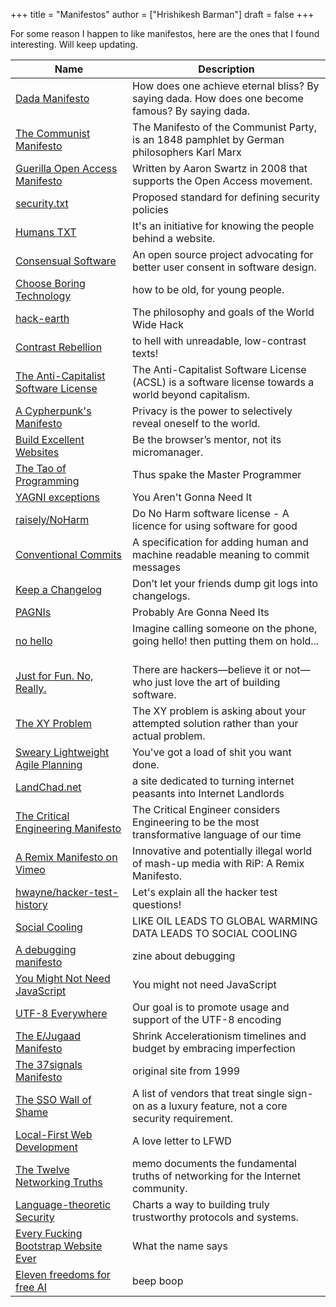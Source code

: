 +++
title = "Manifestos"
author = ["Hrishikesh Barman"]
draft = false
+++

For some reason I happen to like manifestos, here are the ones that I found interesting. Will keep updating.

| Name                                                                                           | Description                                                                                          |
|------------------------------------------------------------------------------------------------|------------------------------------------------------------------------------------------------------|
| [Dada Manifesto](https://en.wikipedia.org/wiki/Dada_Manifesto)                                 | How does one achieve eternal bliss? By saying dada. How does one become famous? By saying dada.      |
| [The Communist Manifesto](https://en.wikipedia.org/wiki/The_Communist_Manifesto)               | The Manifesto of the Communist Party, is an 1848 pamphlet by German philosophers Karl Marx           |
| [Guerilla Open Access Manifesto](https://en.wikipedia.org/wiki/Guerilla_Open_Access_Manifesto) | Written by Aaron Swartz in 2008 that supports the Open Access movement.                              |
| [security.txt](https://securitytxt.org/)                                                       | Proposed standard for defining security policies                                                     |
| [Humans TXT](https://humanstxt.org/)                                                           | It's an initiative for knowing the people behind a website.                                          |
| [Consensual Software](https://consensualsoftware.com/)                                         | An open source project advocating for better user consent in software design.                        |
| [Choose Boring Technology](https://boringtechnology.club/)                                     | how to be old, for young people.                                                                     |
| [hack-earth](https://github.com/hack-earth/manifesto)                                          | The philosophy and goals of the World Wide Hack                                                      |
| [Contrast Rebellion](https://contrastrebellion.com/)                                           | to hell with unreadable, low-contrast texts!                                                         |
| [The Anti-Capitalist Software License](https://anticapitalist.software/)                       | The Anti-Capitalist Software License (ACSL) is a software license towards a world beyond capitalism. |
| [A Cypherpunk's Manifesto](https://archive.is/20221110232243/https://what.cd/)                 | Privacy is the power to selectively reveal oneself to the world.                                     |
| [Build Excellent Websites](https://buildexcellentwebsit.es/)                                   | Be the browser’s mentor, not its micromanager.                                                       |
| [The Tao of Programming](https://www.mit.edu/~xela/tao.html)                                   | Thus spake the Master Programmer                                                                     |
| [YAGNI exceptions](https://lukeplant.me.uk/blog/posts/yagni-exceptions/)                       | You Aren't Gonna Need It                                                                             |
| [raisely/NoHarm](https://github.com/raisely/NoHarm)                                            | Do No Harm software license - A licence for using software for good                                  |
| [Conventional Commits](https://www.conventionalcommits.org/en/v1.0.0/)                         | A specification for adding human and machine readable meaning to commit messages                     |
| [Keep a Changelog](https://keepachangelog.com/en/1.0.0/)                                       | Don’t let your friends dump git logs into changelogs.                                                |
| [PAGNIs](https://simonwillison.net/2021/Jul/1/pagnis/)                                         | Probably Are Gonna Need Its                                                                          |
| [no hello](https://nohello.net/en/)                                                            | Imagine calling someone on the phone, going hello! then putting them on hold... ‍                     |
| [Just for Fun. No, Really.](https://justforfunnoreally.dev/)                                   | There are hackers—believe it or not—who just love the art of building software.                      |
| [The XY Problem](https://xyproblem.info/)                                                      | The XY problem is asking about your attempted solution rather than your actual problem.              |
| [Sweary Lightweight Agile Planning](http://slap.pm/)                                           | You've got a load of shit you want done.                                                             |
| [LandChad.net](https://landchad.net/)                                                          | a site dedicated to turning internet peasants into Internet Landlords                                |
| [The Critical Engineering Manifesto](https://criticalengineering.org/)                         | The Critical Engineer considers Engineering to be the most transformative language of our time       |
| [A Remix Manifesto on Vimeo](https://vimeo.com/8040182)                                        | Innovative and potentially illegal world of mash-up media with RiP: A Remix Manifesto.               |
| [hwayne/hacker-test-history](https://github.com/hwayne/hacker-test-history)                    | Let's explain all the hacker test questions!                                                         |
| [Social Cooling](https://www.socialcooling.com/)                                               | LIKE OIL LEADS TO GLOBAL WARMING DATA LEADS TO SOCIAL COOLING                                        |
| [A debugging manifesto](https://jvns.ca/blog/2022/12/08/a-debugging-manifesto/)                | zine about debugging                                                                                 |
| [You Might Not Need JavaScript](http://youmightnotneedjs.com/)                                 | You might not need JavaScript                                                                        |
| [UTF-8 Everywhere](https://utf8everywhere.org/)                                                | Our goal is to promote usage and support of the UTF-8 encoding                                       |
| [The E/Jugaad Manifesto](https://ctojunior.substack.com/p/the-ejugaad-manifesto?sd=pf)         | Shrink Accelerationism timelines and budget by embracing imperfection                                |
| [The 37signals Manifesto](https://1999.37signals.com/)                                         | original site from 1999                                                                              |
| [The SSO Wall of Shame](https://stopthesso.tax/)                                               | A list of vendors that treat single sign-on as a luxury feature, not a core security requirement.    |
| [Local-First Web Development](https://localfirstweb.dev/)                                      | A love letter to LFWD                                                                                |
| [The Twelve Networking Truths](https://www.ietf.org/rfc/rfc1925.txt)                           | memo documents the fundamental truths of networking for the Internet community.                      |
| [Language-theoretic Security](http://langsec.org/)                                             | Charts a way to building truly trustworthy protocols and systems.                                    |
| [Every Fucking Bootstrap Website Ever](https://www.dagusa.com/)                                | What the name says                                                                                   |
| [Eleven freedoms for free AI](https://elevenfreedoms.org/freedoms/)                            | beep boop                                                                                            |
